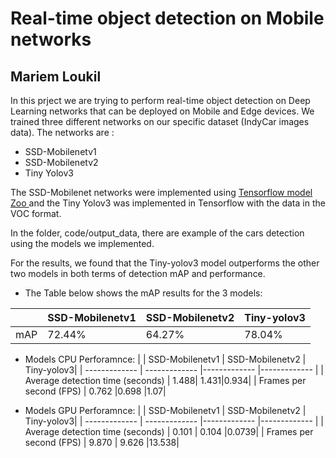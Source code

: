 # Real-time object detection on Mobile networks
## Mariem Loukil
In this prject we are trying to perform real-time object detection on Deep Learning networks that can be deployed on Mobile and Edge devices. 
We trained three different networks on our specific dataset (IndyCar images data). The networks are : 
* SSD-Mobilenetv1
* SSD-Mobilenetv2 
* Tiny Yolov3

The SSD-Mobilenet networks were implemented using [Tensorflow model Zoo ](https://github.com/tensorflow/models/blob/master/research/object_detection/g3doc/detection_model_zoo.md) and the Tiny Yolov3 was implemented in Tensorflow with the data in the VOC format.

In the folder, code/output_data, there are example of the cars detection using the models we implemented.

For the results, we found that the Tiny-yolov3 model outperforms the other two models in both terms of detection mAP and performance. 

* The Table below shows the mAP results for the 3 models: 

| | SSD-Mobilenetv1  | SSD-Mobilenetv2 | Tiny-yolov3|
| ------------- | ------------- |------------- |------------- |
| mAP | 72.44% | 64.27%|78.04% |


* Models CPU Perforamnce: 
| | SSD-Mobilenetv1  | SSD-Mobilenetv2 | Tiny-yolov3|
| ------------- | ------------- |------------- |------------- |
| Average detection time (seconds) | 1.488| 1.431|0.934|
| Frames per second (FPS)  | 0.762 |0.698 |1.07|

* Models GPU Perforamnce: 
| | SSD-Mobilenetv1  | SSD-Mobilenetv2 | Tiny-yolov3|
| ------------- | ------------- |------------- |------------- |
| Average detection time (seconds) | 0.101 | 0.104 |0.0739|
| Frames per second (FPS)  | 9.870 | 9.626 |13.538|
